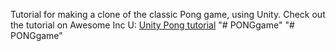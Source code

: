Tutorial for making a clone of the classic Pong game, using Unity. Check out the tutorial on Awesome Inc U: [Unity Pong tutorial](https://www.awesomeincu.com/tutorials/unity-pong/)
"# PONGgame" 
"# PONGgame" 
